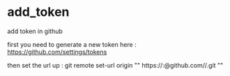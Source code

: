 # add_token
add token in github

first you need to generate a new token here : https://github.com/settings/tokens

then set the url up : git remote set-url origin "" https://<USERNAME>:<TOKEN>@github.com/<USERNAME>/<REPOSITORY>.git ""
